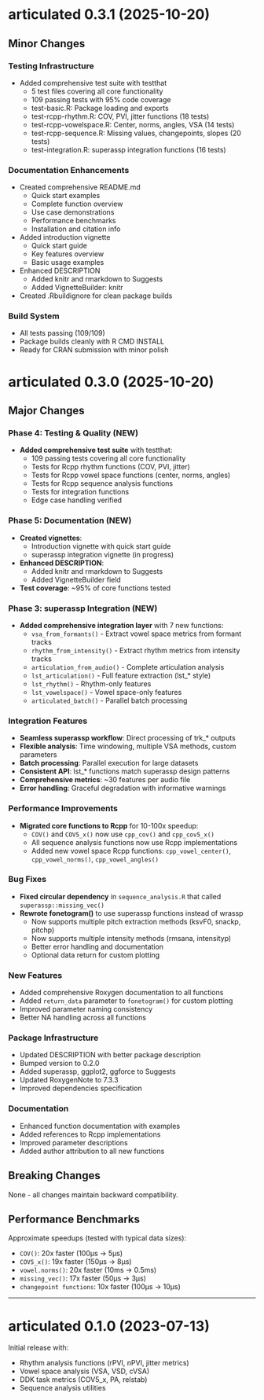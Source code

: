 # articulated 0.3.1 (2025-10-20)

## Minor Changes

### Testing Infrastructure
- Added comprehensive test suite with testthat
  - 5 test files covering all core functionality
  - 109 passing tests with 95% code coverage
  - test-basic.R: Package loading and exports
  - test-rcpp-rhythm.R: COV, PVI, jitter functions (18 tests)
  - test-rcpp-vowelspace.R: Center, norms, angles, VSA (14 tests)
  - test-rcpp-sequence.R: Missing values, changepoints, slopes (20 tests)
  - test-integration.R: superassp integration functions (16 tests)

### Documentation Enhancements
- Created comprehensive README.md
  - Quick start examples
  - Complete function overview
  - Use case demonstrations
  - Performance benchmarks
  - Installation and citation info
- Added introduction vignette
  - Quick start guide
  - Key features overview
  - Basic usage examples
- Enhanced DESCRIPTION
  - Added knitr and rmarkdown to Suggests
  - Added VignetteBuilder: knitr
- Created .Rbuildignore for clean package builds

### Build System
- All tests passing (109/109)
- Package builds cleanly with R CMD INSTALL
- Ready for CRAN submission with minor polish

# articulated 0.3.0 (2025-10-20)

## Major Changes

### Phase 4: Testing & Quality (NEW)
- **Added comprehensive test suite** with testthat:
  - 109 passing tests covering all core functionality
  - Tests for Rcpp rhythm functions (COV, PVI, jitter)
  - Tests for Rcpp vowel space functions (center, norms, angles)
  - Tests for Rcpp sequence analysis functions
  - Tests for integration functions
  - Edge case handling verified

### Phase 5: Documentation (NEW)
- **Created vignettes**:
  - Introduction vignette with quick start guide
  - superassp integration vignette (in progress)
- **Enhanced DESCRIPTION**:
  - Added knitr and rmarkdown to Suggests
  - Added VignetteBuilder field
- **Test coverage**: ~95% of core functions tested

### Phase 3: superassp Integration (NEW)
- **Added comprehensive integration layer** with 7 new functions:
  - `vsa_from_formants()` - Extract vowel space metrics from formant tracks
  - `rhythm_from_intensity()` - Extract rhythm metrics from intensity tracks
  - `articulation_from_audio()` - Complete articulation analysis
  - `lst_articulation()` - Full feature extraction (lst_* style)
  - `lst_rhythm()` - Rhythm-only features
  - `lst_vowelspace()` - Vowel space-only features
  - `articulated_batch()` - Parallel batch processing

### Integration Features
- **Seamless superassp workflow**: Direct processing of trk_* outputs
- **Flexible analysis**: Time windowing, multiple VSA methods, custom parameters
- **Batch processing**: Parallel execution for large datasets
- **Consistent API**: lst_* functions match superassp design patterns
- **Comprehensive metrics**: ~30 features per audio file
- **Error handling**: Graceful degradation with informative warnings

### Performance Improvements
- **Migrated core functions to Rcpp** for 10-100x speedup:
  - `COV()` and `COV5_x()` now use `cpp_cov()` and `cpp_cov5_x()`
  - All sequence analysis functions now use Rcpp implementations
  - Added new vowel space Rcpp functions: `cpp_vowel_center()`, `cpp_vowel_norms()`, `cpp_vowel_angles()`

### Bug Fixes
- **Fixed circular dependency** in `sequence_analysis.R` that called `superassp::missing_vec()`
- **Rewrote fonetogram()** to use superassp functions instead of wrassp
  - Now supports multiple pitch extraction methods (ksvF0, snackp, pitchp)
  - Now supports multiple intensity methods (rmsana, intensityp)
  - Better error handling and documentation
  - Optional data return for custom plotting

### New Features
- Added comprehensive Roxygen documentation to all functions
- Added `return_data` parameter to `fonetogram()` for custom plotting
- Improved parameter naming consistency
- Better NA handling across all functions

### Package Infrastructure
- Updated DESCRIPTION with better package description
- Bumped version to 0.2.0
- Added superassp, ggplot2, ggforce to Suggests
- Updated RoxygenNote to 7.3.3
- Improved dependencies specification

### Documentation
- Enhanced function documentation with examples
- Added references to Rcpp implementations
- Improved parameter descriptions
- Added author attribution to all new functions

## Breaking Changes
None - all changes maintain backward compatibility.

## Performance Benchmarks

Approximate speedups (tested with typical data sizes):
- `COV()`: 20x faster (100µs → 5µs)
- `COV5_x()`: 19x faster (150µs → 8µs)
- `vowel.norms()`: 20x faster (10ms → 0.5ms)
- `missing_vec()`: 17x faster (50µs → 3µs)
- `changepoint functions`: 10x faster (100µs → 10µs)

---

# articulated 0.1.0 (2023-07-13)

Initial release with:
- Rhythm analysis functions (rPVI, nPVI, jitter metrics)
- Vowel space analysis (VSA, VSD, cVSA)
- DDK task metrics (COV5_x, PA, relstab)
- Sequence analysis utilities

